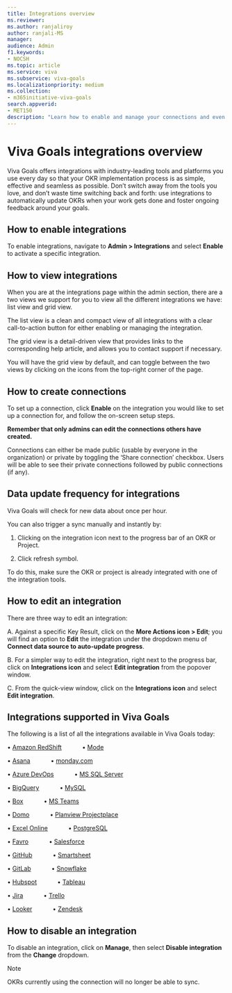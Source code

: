 ```yaml
---
title: Integrations overview
ms.reviewer: 
ms.author: ranjaliroy
author: ranjali-MS
manager: 
audience: Admin
f1.keywords:
- NOCSH
ms.topic: article
ms.service: viva
ms.subservice: viva-goals
ms.localizationpriority: medium
ms.collection:  
- m365initiative-viva-goals  
search.appverid:
- MET150
description: "Learn how to enable and manage your connections and even request an integration"
---
```


# Viva Goals integrations overview

Viva Goals offers integrations with industry-leading tools and platforms you use every day so that your OKR implementation process is as simple, effective and seamless as possible. Don’t switch away from the tools you love, and don’t waste time switching back and forth: use integrations to automatically update OKRs when your work gets done and foster ongoing feedback around your goals.

## How to enable integrations 

To enable integrations, navigate to **Admin > Integrations** and select **Enable** to activate a specific integration.

## How to view integrations 

When you are at the integrations page within the admin section, there are a two views we support for you to view all the different integrations we have: list view and grid view. 

The list view is a clean and compact view of all integrations with a clear call-to-action button for either enabling or managing the integration. 

The grid view is a detail-driven view that provides links to the corresponding help article, and allows you to contact support if necessary. 

You will have the grid view by default, and can toggle between the two views by clicking on the icons from the top-right corner of the page.

## How to create connections

To set up a connection, click **Enable** on the integration you would like to set up a connection for, and follow the on-screen setup steps. 

**Remember that only admins can edit the connections others have created.** 

Connections can either be made public (usable by everyone in the organization) or private by toggling the ‘Share connection’ checkbox. Users will be able to see their private connections followed by public connections (if any).

## Data update frequency for integrations 

Viva Goals will check for new data about once per hour. 

You can also trigger a sync manually and instantly by:

1. Clicking on the integration icon next to the progress bar of an OKR or Project.

2. Click refresh symbol.

To do this, make sure the OKR or project is already integrated with one of the integration tools.

## How to edit an integration

There are three way to edit an integration:

A. Against a specific Key Result, click on the **More Actions icon > Edit**; you will find an option to **Edit** the integration under the dropdown menu of **Connect data source to auto-update progress**. 

B. For a simpler way to edit the integration, right next to the progress bar, click on **Integrations icon** and select **Edit integration** from the popover window. 

C. From the quick-view window, click on the **Integrations icon**  and select **Edit integration**.

## Integrations supported in Viva Goals

The following is a list of all the integrations available in Viva Goals today:

• [Amazon RedShift](/viva/goals/amazon-redshift-integration)&nbsp; &nbsp; &nbsp; &nbsp; &nbsp; &nbsp; • [Mode](/viva/goals/mode-integration)

• [Asana](/viva/goals/asana-integration)&nbsp; &nbsp; &nbsp; &nbsp; &nbsp; &nbsp; • [monday.com](/viva/goals/monday.com-integration)

• [Azure DevOps](/viva/goals/azure-devops-integration)&nbsp; &nbsp; &nbsp; &nbsp; &nbsp; &nbsp; • [MS SQL Server](/viva/goals/ms-sql-server-integration)

• [BigQuery](/viva/goals/bigquery-integration)&nbsp; &nbsp; &nbsp; &nbsp; &nbsp; &nbsp; • [MySQL](/viva/goals/mysql-integration)

• [Box](/viva/goals/box-integration)&nbsp; &nbsp; &nbsp; &nbsp; &nbsp; &nbsp; • [MS Teams](/viva/goals/ms-teams-integration)

• [Domo](/viva/goals/domo-integration)&nbsp; &nbsp; &nbsp; &nbsp; &nbsp; &nbsp; • [Planview Projectplace](/viva/goals/planview-projectplace-integration)

• [Excel Online](/viva/goals/excel-online-integration)&nbsp; &nbsp; &nbsp; &nbsp; &nbsp; &nbsp; • [PostgreSQL](/viva/goals/postgresql-integration)

• [Favro](/viva/goals/favro-generating-an-api-token)&nbsp; &nbsp; &nbsp; &nbsp; &nbsp; &nbsp; • [Salesforce](/viva/goals/salesforce-integration)

• [GitHub](/viva/goals/github-integration)&nbsp; &nbsp; &nbsp; &nbsp; &nbsp; &nbsp; • [Smartsheet](/viva/goals/smartsheet-integration)

• [GitLab](/viva/goals/gitlab-integration)&nbsp; &nbsp; &nbsp; &nbsp; &nbsp; &nbsp; • [Snowflake](/viva/goals/snowflake-integration)

• [Hubspot](/viva/goals/hubspot-integration)&nbsp; &nbsp; &nbsp; &nbsp; &nbsp; &nbsp; • [Tableau](/viva/goals/tableau-integration)

• [Jira](/viva/goals/jira-integration)&nbsp; &nbsp; &nbsp; &nbsp; &nbsp; &nbsp; • [Trello](/viva/goals/trello-integration)

• [Looker](/viva/goals/looker-integration)&nbsp; &nbsp; &nbsp; &nbsp; &nbsp; &nbsp; • [Zendesk](/viva/goals/zendesk-integration)

## How to disable an integration

To disable an integration, click on **Manage**, then select **Disable integration** from the **Change** dropdown. 

> [!NOTE]
> OKRs currently using the connection will no longer be able to sync.
